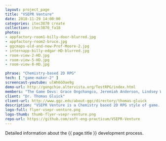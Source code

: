 ```yaml
---
layout: project_page
title: "VSEPR Venture"
date: 2018-11-29 14:00:00
categories: itec3870 create
collection: itec3870_fa18
photos:
- appfactory-room1-billy-door-blurred.jpg
- appfactory-room2-bruce.jpg
- ggcmaps-old-and-new-Prof-Moore-2.jpg
- internapp-billy-edgar-HD-blurred.jpg
- room-view-2-HD.jpg
- room-view-5-HD.jpg
- room-view-8-HD.jpg

phrase: "Chemistry-based 2D RPG"
tech: [ "game-maker-2" ]
screencast-youtube: ulWh6GOae9g
demo-url: http://gongchie.altervista.org/TestRPG/index.html
members: "The Game Devs: Grace Ongchangco, Jeremiah Anderson, Lindsey Wade, Kaiser Smith"
client: "Dr. Thomas Gluick"
client-url: http://www.ggc.edu/about-ggc/directory/thomas-gluick
description: "VSEPR Venture is a Chemistry based 2D RPG style of game. The player is given the name of a molecule and then is required to collect atoms to create the molecular structure that represents that molecule using the VSEPR Theory. The levels require the player to assess the Lewis structures and the placement of the electrons around the atom to successfully solve a particular molecule. The game features six levels, and then a test level that the player must complete to beat the game. This project was created using GameMaker Studio 2 and is written in GameMaker's proprietary programming language called GameMaker Language (GML)."
logo-full: flyer-vsepr-venture.png
logo-thumb: thumb-flyer-vsepr-venture.png
repo-url: https://github.com/soft-eng-practicum/VSEPR-Venture
---
```


Detailed information about the {{ page.title }} development process.

<!-- lightgallery -->
<script src="https://code.jquery.com/jquery-2.2.4.min.js"></script>
<script src="https://cdn.jsdelivr.net/lightgallery/1.3.7/js/lightgallery.min.js"></script>
<script src="https://cdn.jsdelivr.net/g/lg-zoom"></script>

<script type="text/javascript">
    $(document).ready(function() {
    $("body").lightGallery({
    zoom: true,
    selector: 'a#lightgallery',
    selectWithin: 'body'
    });
    });
</script>

[ggc]: http://www.ggc.edu
[gunay-ggc]: http://www.ggc.edu/about-ggc/directory/cengiz-gunay
[doloc-ggc]: http://www.ggc.edu/about-ggc/directory/anca-doloc-mihu
[create]: https://www.facebook.com/georgiagwinnett/photos/ms.c.eJxdz0EKADEMAsAflaYx0fz~;Ywt7KNTrIIqxo3IaRSkD4IornDFRV5uwX9HusMxUeQZ04Xm3FN6jHJmg0gXHRW3N4P~;0Ay4NMx8~-.bps.a.10153964573906447.1073741919.78573401446/10153964578831447/?type=3&theater
